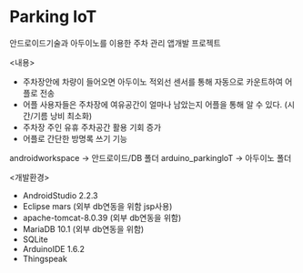 # Parking IoT
안드로이드기술과 아두이노를 이용한 주차 관리 앱개발 프로젝트

<내용>
 - 주차장안에 차량이 들어오면 아두이노 적외선 센서를 통해 자동으로 카운트하여 어플로 전송
 - 어플 사용자들은 주차장에 여유공간이 얼마나 남았는지 어플을 통해 알 수 있다. (시간/기름 낭비 최소화)
 - 주차장 주인 유휴 주차공간 활용 기회 증가
 - 어플로 간단한 방명록 쓰기 기능

androidworkspace -> 안드로이드/DB 폴더
arduino_parkingloT -> 아두이노 폴더

<개발환경>
- AndroidStudio 2.2.3
- Eclipse mars  (외부 db연동을 위함 jsp사용)
- apache-tomcat-8.0.39  (외부 db연동을 위함)
- MariaDB 10.1  (외부 db연동을 위함)
- SQLite
- ArduinoIDE 1.6.2
- Thingspeak
